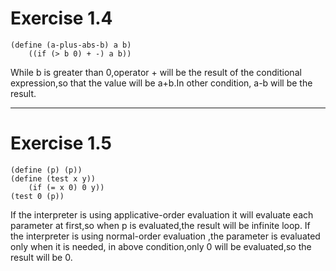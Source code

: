 # Exercise 1.4
```
(define (a-plus-abs-b) a b)
	((if (> b 0) + -) a b))
```

While b is greater than 0,operator + will be
the result of the conditional expression,so
that the value will be a+b.In other condition,
a-b will be the result.
***
# Exercise 1.5
```
(define (p) (p))
(define (test x y))
	(if (= x 0) 0 y))
(test 0 (p))
```
If the interpreter is using applicative-order 
evaluation it will evaluate each parameter at 
first,so when p is evaluated,the result will 
be infinite loop.
If the interpreter is using normal-order evaluation
,the parameter is evaluated only when it is needed,
in above condition,only 0 will be evaluated,so the
result will be 0.	 
